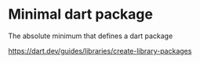# Minimal dart package

The absolute minimum that defines a dart package

https://dart.dev/guides/libraries/create-library-packages
